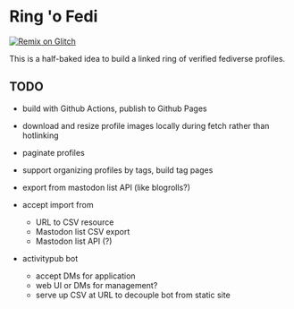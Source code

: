 # Ring 'o Fedi

[![Remix on Glitch](https://cdn.glitch.com/2703baf2-b643-4da7-ab91-7ee2a2d00b5b%2Fremix-button.svg)](https://glitch.com/edit/#!/import/github/lmorchard/ringofedi)

This is a half-baked idea to build a linked ring of verified fediverse profiles.

## TODO

- build with Github Actions, publish to Github Pages

- download and resize profile images locally during fetch rather than hotlinking

- paginate profiles

- support organizing profiles by tags, build tag pages

- export from mastodon list API (like blogrolls?)

- accept import from
  - URL to CSV resource
  - Mastodon list CSV export
  - Mastodon list API (?)

- activitypub bot
  - accept DMs for application
  - web UI or DMs for management?
  - serve up CSV at URL to decouple bot from static site

